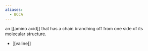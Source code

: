 ```yaml
---
aliases:
  - BCCA
---
```

an [[amino acid]] that has a chain branching off from one side of its molecular structure.

- [[valine]]